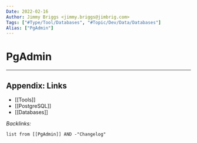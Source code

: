 ```yaml
---
Date: 2022-02-16
Author: Jimmy Briggs <jimmy.briggs@jimbrig.com>
Tags: ["#Type/Tool/Databases", "#Topic/Dev/Data/Databases"]
Alias: ["PgAdmin"]
---
```


# PgAdmin

***

## Appendix: Links

- [[Tools]]
- [[PostgreSQL]]
- [[Databases]]

*Backlinks:*

```dataview
list from [[PgAdmin]] AND -"Changelog"
```